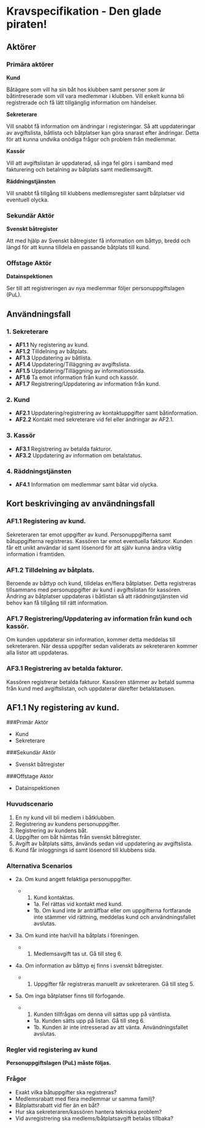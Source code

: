 # Kravspecifikation - Den glade piraten! #

## Aktörer ##

### Primära aktörer

**Kund**

Båtägare som vill ha sin båt hos klubben samt personer som är båtintreserade som vill vara medlemmar i klubben.
Vill enkelt kunna bli registrerade och få lätt tillgänglig information om händelser. 

**Sekreterare** 

Vill snabbt få information om ändringar i registeringar. Så att uppdateringar av avgiftslista, båtlista och båtplatser kan göra snarast efter ändringar. 
Detta för att kunna undvika onödiga frågor och problem från medlemmar.  


**Kassör** 

Vill att avgiftslistan är uppdaterad, så inga fel görs i samband med fakturering och betalning av båtplats samt medlemsavgift. 

**Räddningstjänsten**

Vill snabbt få tillgång till klubbens medlemsregister samt båtplatser vid eventuell olycka. 

### Sekundär Aktör

**Svenskt båtregister**

Att med hjälp av Svenskt båtregister få information om båttyp, bredd och längd för att kunna tilldela en passande båtplats till kund.  


### Offstage Aktör

**Datainspektionen**

Ser till att registreringen av nya medlemmar följer personuppgiftslagen (PuL). 

## Användningsfall ##

### 1. Sekreterare
* **AF1.1** Ny registering av kund.
* **AF1.2** Tilldelning av båtplats. 
* **AF1.3** Uppdatering av båtlista.
* **AF1.4** Uppdatering/Tilläggning av avgiftslista.
* **AF1.5** Uppdatering/Tilläggning av informationssida. 
* **AF1.6** Ta emot information från kund och kassör.  
* **AF1.7** Registrering/Uppdatering av information från kund. 

### 2. Kund
* **AF2.1** Uppdatering/registrering av kontaktuppgifter samt båtinformation.
* **AF2.2** Kontakt med sekreterare vid fel eller ändringar av AF2.1. 

### 3. Kassör
* **AF3.1** Registrering av betalda fakturor. 
* **AF3.2** Uppdatering av information om betalstatus. 

### 4. Räddningstjänsten
* **AF4.1** Information om medlemmar samt båtar vid olycka.  

## Kort beskrivinging av användningsfall ##

### AF1.1 Registering av kund.
Sekreteraren tar emot uppgifter av kund. 
Personuppgifterna samt båtuppgifterna registreras. 
Kassören tar emot eventuella fakturor. 
Kunden får ett unikt användar id samt lösenord för att själv kunna ändra viktig information i framtiden.

### AF1.2 Tilldelning av båtplats.
Beroende av båttyp och kund, tilldelas en/flera båtplatser. 
Detta registreras tillsammans med personuppgifter av kund i avgiftslistan för kassören. 
Ändring av båtplatser uppdateras i båtlistan så att räddningstjänsten vid behov kan få tillgång till rätt information. 

### AF1.7 Registrering/Uppdatering av information från kund och kassör. 
Om kunden uppdaterar sin information, kommer detta meddelas till sekreteraren.
När dessa uppgifter sedan validerats av sekreteraren kommer alla listor att uppdateras. 

### AF3.1 Registrering av betalda fakturor. 
Kassören registrerar betalda fakturor. Kassören stämmer av betald summa från kund med avgiftslistan, och uppdaterar därefter betalstatusen.


## AF1.1 Ny registering av kund. ##

###Primär Aktör

* Kund
* Sekreterare

###Sekundär Aktör

* Svenskt båtregister

###Offstage Aktör

* Datainspektionen 

### Huvudscenario

1. En ny kund vill bli medlem i båtklubben. 
2. Registrering av kundens personuppgifter.
3. Registrering av kundens båt.
4. Uppgifter om båt hämtas från svenskt båtregister. 
5. Avgift av båtplats sätts, änvänds sedan vid uppdatering av avgiftslista. 
6. Kund får inloggnings id samt lösenord till klubbens sida. 

### Alternativa Scenarios

* 2a. Om kund angett felaktiga personuppgifter. 
    * 1. Kund kontaktas. 
        * 1a. Fel rättas vid kontakt med kund. 
        * 1b. Om kund inte är anträffbar eller om uppgifterna fortfarande inte stämmer vid rättning, meddelas kund och användningsfallet avslutas.

* 3a. Om kund inte har/vill ha båtplats i föreningen.
    * 1. Medlemsavgift tas ut. Gå till steg 6.
    
* 4a. Om information av båttyp ej finns i svenskt båtregister.
    * 1. Uppgifter får registreras manuellt av sekreteraren. Gå till steg 5.

* 5a. Om inga båtplatser finns till förfogande.
    * 1. Kunden tillfrågas om denna vill sättas upp på väntlista. 
        * 1a. Kunden sätts upp på listan. Gå till steg 6.
        * 1b. Kunden är inte intresserad av att vänta. Användningsfallet avslutas.  

### Regler vid registering av kund

**Personuppgiftslagen (PuL) måste följas.** 

### Frågor

* Exakt vilka båtuppgifter ska registreras? 
* Medlemsrabatt med flera medlemmar ur samma familj?
* Båtplattsrabatt vid fler än en båt?
* Hur ska sekreteraren/kassören hantera tekniska problem? 
* Vid avregistrering ska medlems/båtplatsavgift betalas tillbaka? 

    
